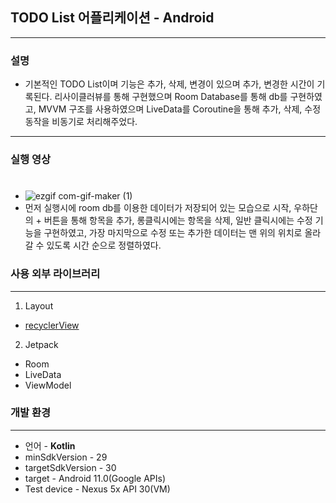 ## TODO List 어플리케이션 - Android
---
### **설명**
* 기본적인 TODO List이며 기능은 추가, 삭제, 변경이 있으며 추가, 변경한 시간이 기록된다.
  리사이클러뷰를 통해 구현했으며 Room Database를 통해 db를 구현하였고, MVVM 구조를 사용하였으며 LiveData를 Coroutine을 통해 추가, 삭제, 수정동작을 비동기로 처리해주었다. 
---
### **실행 영상**  
#
  - ![ezgif com-gif-maker (1)](https://user-images.githubusercontent.com/67602108/117580143-789cfc00-b131-11eb-8a5f-7800f619679e.gif)
  - 먼저 실행시에 room db를 이용한 데이터가 저장되어 있는 모습으로 시작, 우하단의      + 버튼을 통해 항목을 추가, 롱클릭시에는 항목을 삭제, 일반 클릭시에는 수정 기능을 구현하였고, 가장 마지막으로 수정 또는 추가한 데이터는 맨 위의 위치로 올라갈 수 있도록 시간 순으로 정렬하였다.

### **사용 외부 라이브러리**
---
1. Layout
- [recyclerView]("https://developer.android.com/guide/topics/ui/layout/recyclerview")
2. Jetpack
- Room
- LiveData
- ViewModel

### **개발 환경**
---
- 언어 - **Kotlin**
- minSdkVersion - 29
- targetSdkVersion - 30
- target - Android 11.0(Google APIs) 
- Test device - Nexus 5x API 30(VM)
